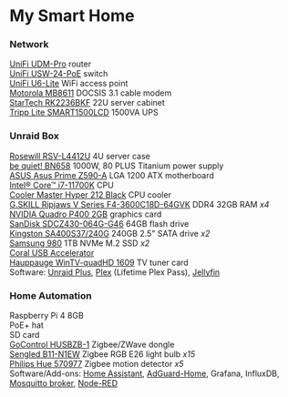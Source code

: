 # My Smart Home

### Network

[UniFi UDM-Pro](https://store.ui.com/us/en/pro/category/all-unifi-cloud-gateways/products/udm-pro) router<br>
[UniFi USW-24-PoE](https://store.ui.com/us/en/pro/category/all-switching/products/usw-24-poe) switch<br>
[UniFi U6-Lite](https://store.ui.com/us/en/pro/category/all-wifi/products/u6-lite) WiFi access point<br>
[Motorola MB8611](https://www.amazon.com/gp/product/B08DDFKXKC/) DOCSIS 3.1 cable modem<br>
[StarTech ‎RK2236BKF](https://www.amazon.com/gp/product/B000IZ95CQ/) 22U server cabinet<br>
[Tripp Lite SMART1500LCD](https://www.amazon.com/gp/product/B000DZRY9C/) 1500VA UPS<br>

### Unraid Box

[Rosewill RSV-L4412U](https://www.amazon.com/gp/product/B097Y25FGK/) 4U server case<br>
[be quiet! ‎BN658](https://www.amazon.com/gp/product/B08XXXVCS2/) 1000W, 80 PLUS Titanium power supply<br>
[ASUS Asus Prime Z590-A](https://www.asus.com/us/motherboards-components/motherboards/prime/prime-z590-a/) LGA 1200 ATX motherboard<br>
[Intel® Core™ i7-11700K](https://www.amazon.com/Intel-i7-11700K-Desktop-Processor-Unlocked/dp/B08X6ND3WP/) CPU<br>
[Cooler Master Hyper 212 Black](https://www.amazon.com/gp/product/B09KX9V4CT/) CPU cooler<br>
[G.SKILL Ripjaws V Series F4-3600C18D-64GVK](https://www.amazon.com/gp/product/B0884TNHNC/) DDR4 32GB RAM *x4*<br>
[NVIDIA Quadro P400 2GB](https://www.nvidia.com/content/dam/en-zz/Solutions/design-visualization/productspage/quadro/quadro-desktop/quadro-pascal-p400-data-sheet-us-nv-704503-r1.pdf) graphics card<br>
[SanDisk SDCZ430-064G-G46](https://www.amazon.com/gp/product/B077VYCV37/) 64GB flash drive<br>
[Kingston SA400S37/240G](https://www.amazon.com/gp/product/B01N5IB20Q/) 240GB 2.5" SATA drive *x2*<br>
[Samsung 980](https://www.amazon.com/gp/product/B08V83JZH4/) 1TB NVMe M.2 SSD *x2*<br>
[Coral USB Accelerator](https://www.amazon.com/gp/product/B07S214S5Y/)<br>
[Hauppauge WinTV-quadHD 1609](https://www.amazon.com/gp/product/B01DZSVLTW/) TV tuner card<br>
Software: [Unraid Plus](https://unraid.net/product), [Plex](https://www.plex.tv/) (Lifetime Plex Pass), [Jellyfin](https://jellyfin.org/)<br>

### Home Automation

Raspberry Pi 4 8GB<br>
PoE+ hat<br>
SD card<br>
[GoControl HUSBZB-1](https://www.amazon.com/gp/product/B01GJ826F8/) Zigbee/ZWave dongle<br>
[Sengled B11-N1EW](https://www.amazon.com/gp/product/B08TG5X172/) Zigbee RGB E26 light bulb *x15*<br>
[Philips Hue ‎570977](https://www.amazon.com/gp/product/B09KNQ5KTB/) Zigbee motion detector *x5*<br>
Software/Add-ons: [Home Assistant](https://www.home-assistant.io/), [AdGuard-Home](https://github.com/hassio-addons/addon-adguard-home), Grafana, InfluxDB, [Mosquitto broker](https://github.com/home-assistant/addons/tree/master/mosquitto), [Node-RED](https://github.com/hassio-addons/addon-node-red)<br>
